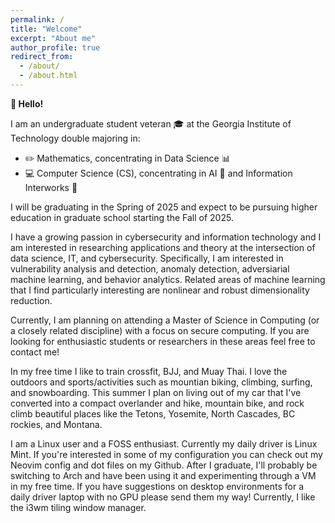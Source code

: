 ```yaml
---
permalink: /
title: "Welcome"
excerpt: "About me"
author_profile: true
redirect_from: 
  - /about/
  - /about.html
---
```


**:wave: Hello!**

I am an undergraduate student veteran :mortar_board: at the Georgia Institute of Technology double majoring in:
- :pencil2: Mathematics, concentrating in Data Science :bar_chart:
- :computer: Computer Science (CS), concentrating in AI :speech_balloon: and Information Interworks :satellite:

I will be graduating in the Spring of 2025 and expect to be pursuing higher education in graduate school starting the Fall of 2025.

I have a growing passion in cybersecurity and information technology and I am interested in researching applications and theory at the intersection of data science, IT, and cybersecurity. Specifically, I am interested in vulnerability analysis and detection, anomaly detection, adversiarial machine learning, and behavior analytics. Related areas of machine learning that I find particularly interesting are nonlinear and robust dimensionality reduction.

Currently, I am planning on attending a Master of Science in Computing (or a closely related discipline) with a focus on secure computing. If you are looking for enthusiastic students or researchers in these areas feel free to contact me!

In my free time I like to train crossfit, BJJ, and Muay Thai. I love the outdoors and sports/activities such as mountian biking, climbing, surfing, and snowboarding. This summer I plan on living out of my car that I've converted into a compact overlander and hike, mountain bike, and rock climb beautiful places like the Tetons, Yosemite, North Cascades, BC rockies, and Montana.

I am a Linux user and a FOSS enthusiast. Currently my daily driver is Linux Mint. If you're interested in some of my configuration you can check out my Neovim config and dot files on my Github. After I graduate, I'll probably be switching to Arch and have been using it and experimenting through a VM in my free time. If you have suggestions on desktop environments for a daily driver laptop with no GPU please send them my way! Currently, I like the i3wm tiling window manager.


